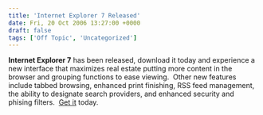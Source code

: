 ```yaml
---
title: 'Internet Explorer 7 Released'
date: Fri, 20 Oct 2006 13:27:00 +0000
draft: false
tags: ['Off Topic', 'Uncategorized']
---
```


**Internet Explorer 7** has been released, download it today and experience a new interface that maximizes real estate putting more content in the browser and grouping functions to ease viewing.  Other new features include tabbed browsing, enhanced print finishing, RSS feed management, the ability to designate search providers, and enhanced security and phising filters.  [Get it](http://www.microsoft.com/windows/ie/default.mspx?mg_ID=10010) today.